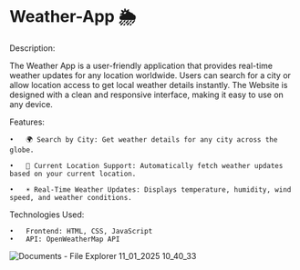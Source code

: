 # Weather-App 🌦️


Description:

The Weather App is a user-friendly application that provides real-time weather updates for any location worldwide. Users can search for a city or allow location access to get local weather details instantly. The Website is designed with a clean and responsive interface, making it easy to use on any device.

Features:

	•	🌍 Search by City: Get weather details for any city across the globe.
 
	•	📍 Current Location Support: Automatically fetch weather updates based on your current location.
 
	•	☀️ Real-Time Weather Updates: Displays temperature, humidity, wind speed, and weather conditions.


Technologies Used:

	•	Frontend: HTML, CSS, JavaScript
	•	API: OpenWeatherMap API 

 
![Documents - File Explorer 11_01_2025 10_40_33](https://github.com/user-attachments/assets/481d56a0-961a-4a1c-8bc9-270e61f7c4fc)

